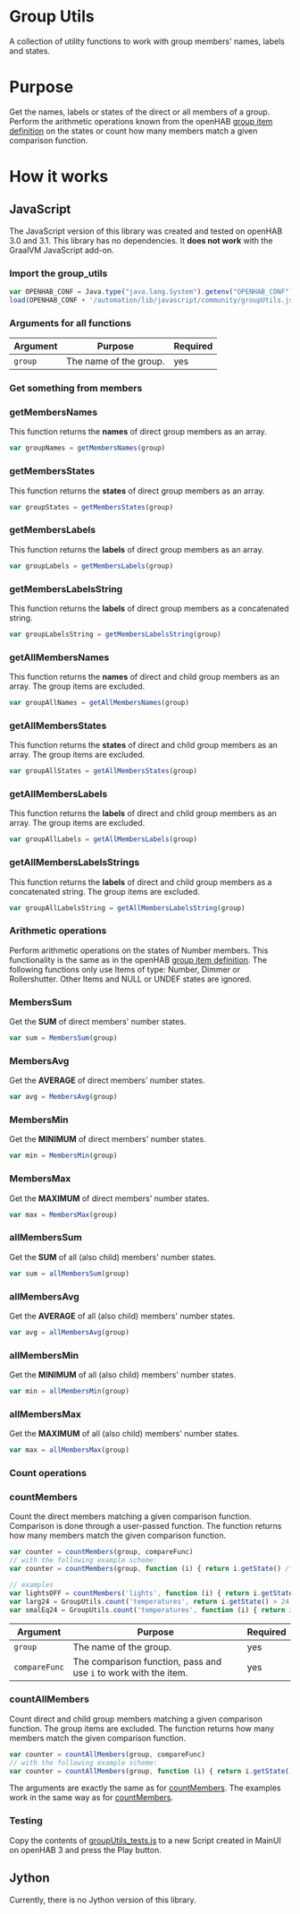 # Group Utils
A collection of utility functions to work with group members' names, labels and states.

# Purpose
Get the names, labels or states of the direct or all members of a group. 
Perform the arithmetic operations known from the openHAB [group item definition](https://www.openhab.org/docs/configuration/items.html#derive-group-state-from-member-items) on the states or count how many members match a given comparison function.

# How it works

## JavaScript
The JavaScript version of this library was created and tested on openHAB 3.0 and 3.1. 
This library has no dependencies. 
It __does not work__ with the GraalVM JavaScript add-on.

### Import the group_utils
```javascript
var OPENHAB_CONF = Java.type("java.lang.System").getenv("OPENHAB_CONF")
load(OPENHAB_CONF + '/automation/lib/javascript/community/groupUtils.js')
```

### Arguments for all functions
Argument | Purpose | Required
-|-|-
`group` | The name of the group. | yes

### __Get something from members__

### getMembersNames
This function returns the __names__ of direct group members as an array.
```javascript
var groupNames = getMembersNames(group)
```

### getMembersStates
This function returns the __states__ of direct group members as an array.
```javascript
var groupStates = getMembersStates(group)
```

### getMembersLabels
This function returns the __labels__ of direct group members as an array.
```javascript
var groupLabels = getMembersLabels(group)
```

### getMembersLabelsString
This function returns the __labels__ of direct group members as a concatenated string.
```javascript
var groupLabelsString = getMembersLabelsString(group)
```

### getAllMembersNames
This function returns the __names__ of direct and child group members as an array.
The group items are excluded.
```javascript
var groupAllNames = getAllMembersNames(group)
```

### getAllMembersStates
This function returns the __states__ of direct and child group members as an array.
The group items are excluded.
```javascript
var groupAllStates = getAllMembersStates(group)
```

### getAllMembersLabels
This function returns the __labels__ of direct and child group members as an array.
The group items are excluded.
```javascript
var groupAllLabels = getAllMembersLabels(group)
```

### getAllMembersLabelsStrings
This function returns the __labels__ of direct and child group members as a concatenated string.
The group items are excluded.
```javascript
var groupAllLabelsString = getAllMembersLabelsString(group)
```

### __Arithmetic operations__
Perform arithmetic operations on the states of Number members. 
This functionality is the same as in the openHAB [group item definition](https://www.openhab.org/docs/configuration/items.html#derive-group-state-from-member-items).
The following functions only use Items of type: Number, Dimmer or Rollershutter.
Other Items and NULL or UNDEF states are ignored.

### MembersSum
Get the __SUM__ of direct members' number states.
```javascript
var sum = MembersSum(group)
```

### MembersAvg
Get the __AVERAGE__ of direct members' number states.
```javascript
var avg = MembersAvg(group)
```

### MembersMin
Get the __MINIMUM__ of direct members' number states.
```javascript
var min = MembersMin(group)
```

### MembersMax
Get the __MAXIMUM__ of direct members' number states.
```javascript
var max = MembersMax(group)
```

### allMembersSum
Get the __SUM__ of all (also child) members' number states.
```javascript
var sum = allMembersSum(group)
```

### allMembersAvg
Get the __AVERAGE__ of all (also child) members' number states.
```javascript
var avg = allMembersAvg(group)
```

### allMembersMin
Get the __MINIMUM__ of all (also child) members' number states.
```javascript
var min = allMembersMin(group)
```

### allMembersMax
Get the __MAXIMUM__ of all (also child) members' number states.
```javascript
var max = allMembersMax(group)
```

### __Count operations__

### countMembers
Count the direct members matching a given comparison function. 
Comparison is done through a user-passed function.
The function returns how many members match the given comparison function.
```javascript
var counter = countMembers(group, compareFunc)
// with the following example scheme:
var counter = countMembers(group, function (i) { return i.getState() /* comparison operators */ })

// examples
var lightsOFF = countMembers('lights', function (i) { return i.getState() == OFF }) // the number of lights off
var larg24 = GroupUtils.count('temperatures', return i.getState() > 24 ) // the number of temperatures higher than 24
var smalEq24 = GroupUtils.count('temperatures', function (i) { return i.getState() <= 24 }) // the number of temperatures lower or equal than/to 24
```
Argument | Purpose | Required
-|-|-
`group` | The name of the group. | yes
`compareFunc` | The comparison function, pass and use `i` to work with the item.  | yes

### countAllMembers
Count direct and child group members matching a given comparison function.
The group items are excluded.
The function returns how many members match the given comparison function.
```javascript
var counter = countAllMembers(group, compareFunc)
// with the following example scheme:
var counter = countAllMembers(group, function (i) { return i.getState() /* comparison operators */ })
```
The arguments are exactly the same as for [countMembers](#countmembers).
The examples work in the same way as for [countMembers](#countmembers).

### __Testing__
Copy the contents of [groupUtils_tests.js](javascript/test/groupUtils_tests.js) to a new Script created in MainUI on openHAB 3 and press the Play button.

## Jython
Currently, there is no Jython version of this library.